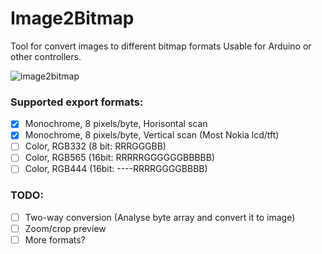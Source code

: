 # Image2Bitmap
Tool for convert images to different bitmap formats
Usable for Arduino or other controllers.

![image2bitmap](https://user-images.githubusercontent.com/3135063/31408341-a0767e98-ae21-11e7-861c-c09119c18a53.jpg)

### Supported export formats:
- [X] Monochrome, 8 pixels/byte, Horisontal scan
- [X] Monochrome, 8 pixels/byte, Vertical scan (Most Nokia lcd/tft)
- [ ] Color, RGB332 (8 bit: RRRGGGBB)
- [ ] Color, RGB565 (16bit: RRRRRGGGGGGBBBBB)
- [ ] Color, RGB444 (16bit: ----RRRRGGGGBBBB)

### TODO:
- [ ] Two-way conversion (Analyse byte array and convert it to image)
- [ ] Zoom/crop preview
- [ ] More formats?
